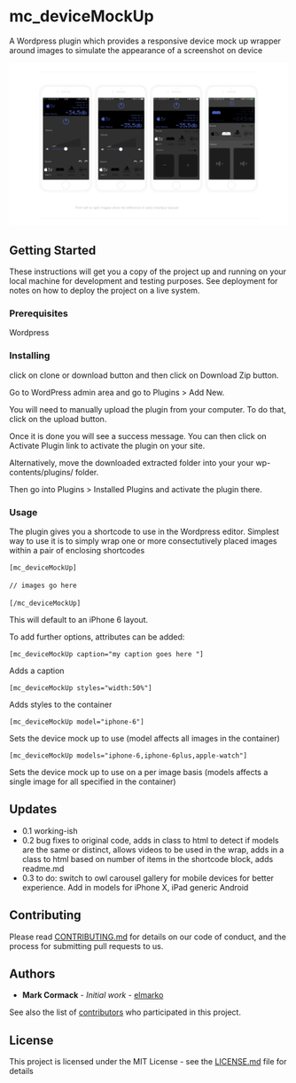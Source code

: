 # mc_deviceMockUp
A Wordpress plugin which provides a responsive device mock up wrapper around images to simulate the appearance of a screenshot on device

![alt text](img/example1.png "Logo Title Text 1")


## Getting Started

These instructions will get you a copy of the project up and running on your local machine for development and testing purposes. See deployment for notes on how to deploy the project on a live system.

### Prerequisites

Wordpress

### Installing

click on clone or download button and then click on Download Zip button.

Go to WordPress admin area and go to Plugins > Add New.

You will need to manually upload the plugin from your computer. To do that, click on the upload button.

Once it is done you will see a success message. You can then click on Activate Plugin link to activate the plugin on your site.

Alternatively, move the downloaded extracted folder into your your wp-contents/plugins/ folder. 

Then go into Plugins > Installed Plugins and activate the plugin there. 

### Usage

The plugin gives you a shortcode to use in the Wordpress editor. Simplest way to use it is to simply wrap one or more consectutively placed images within a pair of enclosing shortcodes
```
[mc_deviceMockUp]

// images go here

[/mc_deviceMockUp]
```
This will default to an iPhone 6 layout.

To add further options, attributes can be added:

```
[mc_deviceMockUp caption="my caption goes here "]
```
Adds a caption

```
[mc_deviceMockUp styles="width:50%"]
```
Adds styles to the container

```
[mc_deviceMockUp model="iphone-6"]
```
Sets the device mock up to use (model affects all images in the container)

```
[mc_deviceMockUp models="iphone-6,iphone-6plus,apple-watch"]
```
Sets the device mock up to use on a per image basis (models affects a single image for all specified in the container)

## Updates

* 0.1 working-ish
* 0.2 bug fixes to original code, adds in class to html to detect if models are the same or distinct, allows videos to be used in the wrap, adds in a class to html based on number of items in the shortcode block, adds readme.md 
* 0.3 to do: switch to owl carousel gallery for mobile devices for better experience. Add in models for iPhone X, iPad generic Android

## Contributing

Please read [CONTRIBUTING.md](https://gist.github.com/PurpleBooth/b24679402957c63ec426) for details on our code of conduct, and the process for submitting pull requests to us.

## Authors

* **Mark Cormack** - *Initial work* - [elmarko](https://github.com/elmarko)

See also the list of [contributors](https://github.com/your/project/contributors) who participated in this project.

## License

This project is licensed under the MIT License - see the [LICENSE.md](LICENSE.md) file for details

